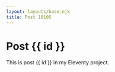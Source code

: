 ```yaml
---
layout: layouts/base.njk
title: Post 10105
---
```


# Post {{ id }}

This is post {{ id }} in my Eleventy project.
